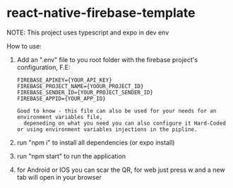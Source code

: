 # react-native-firebase-template
NOTE: This project uses typescript and expo in dev env

How to use:
  1. Add an ".env" file to you root folder with the firebase project's configuration, F.E:
  
      ```
      FIREBASE_APIKEY={YOUR_API_KEY}
      FIREBASE_PROJECT_NAME={YOOUR_PROJECT_ID}
      FIREBASE_SENDER_ID={YOUR_PROJECT_SENDER_ID}
      FIREBASE_APPID={YOUR_APP_ID}
      ```
      
      ```
      Good to know - this file can also be used for your needs for an environment variables file, 
        depeneding on what you need you can also configure it Hard-Coded or using environment variables injections in the pipline.
      ```
      
  2. run "npm i" to install all dependencies (or expo install)
  3. run "npm start" to run the application
  4. for Android or IOS you can scar the QR, for web just press w and a new tab will open in your browser
